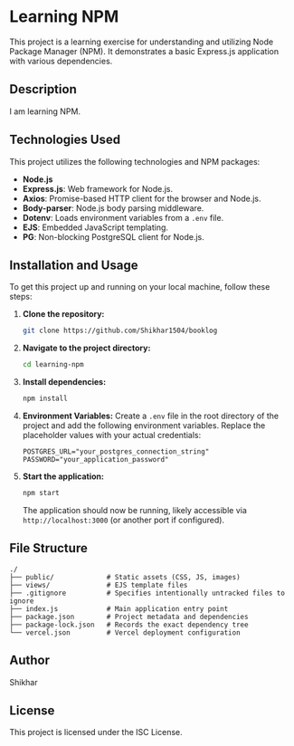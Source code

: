 # Learning NPM

This project is a learning exercise for understanding and utilizing Node Package Manager (NPM). It demonstrates a basic Express.js application with various dependencies.

## Description

I am learning NPM.

## Technologies Used

This project utilizes the following technologies and NPM packages:

*   **Node.js**
*   **Express.js**: Web framework for Node.js.
*   **Axios**: Promise-based HTTP client for the browser and Node.js.
*   **Body-parser**: Node.js body parsing middleware.
*   **Dotenv**: Loads environment variables from a `.env` file.
*   **EJS**: Embedded JavaScript templating.
*   **PG**: Non-blocking PostgreSQL client for Node.js.

## Installation and Usage

To get this project up and running on your local machine, follow these steps:

1.  **Clone the repository:**
    ```bash
    git clone https://github.com/Shikhar1504/booklog
    ```
2.  **Navigate to the project directory:**
    ```bash
    cd learning-npm
    ```
3.  **Install dependencies:**
    ```bash
    npm install
    ```
4.  **Environment Variables:**
    Create a `.env` file in the root directory of the project and add the following environment variables. Replace the placeholder values with your actual credentials:

    ```
    POSTGRES_URL="your_postgres_connection_string"
    PASSWORD="your_application_password"
    ```

5.  **Start the application:**
    ```bash
    npm start
    ```
    The application should now be running, likely accessible via `http://localhost:3000` (or another port if configured).

## File Structure

```
./
├── public/             # Static assets (CSS, JS, images)
├── views/              # EJS template files
├── .gitignore          # Specifies intentionally untracked files to ignore
├── index.js            # Main application entry point
├── package.json        # Project metadata and dependencies
├── package-lock.json   # Records the exact dependency tree
└── vercel.json         # Vercel deployment configuration
```

## Author

Shikhar

## License

This project is licensed under the ISC License.
